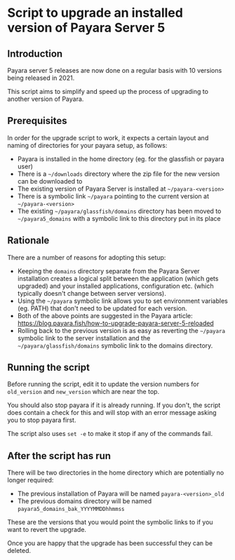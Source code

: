 # Script to upgrade an installed version of Payara Server 5

## Introduction

Payara server 5 releases are now done on a regular basis with 10 versions being released in 2021.

This script aims to simplify and speed up the process of upgrading to another version of Payara.

## Prerequisites

In order for the upgrade script to work, it expects a certain layout and naming of directories for your payara setup, as follows:

 * Payara is installed in the home directory (eg. for the glassfish or payara user)
 * There is a ```~/downloads``` directory where the zip file for the new version can be downloaded to
 * The existing version of Payara Server is installed at ```~/payara-<version>```
 * There is a symbolic link ```~/payara``` pointing to the current version at ```~/payara-<version>```
 * The existing ```~/payara/glassfish/domains``` directory has been moved to ```~/payara5_domains``` with a symbolic link to this directory put in its place

## Rationale

There are a number of reasons for adopting this setup:

 * Keeping the ```domains``` directory separate from the Payara Server installation creates a logical split between the application (which gets upgraded) and your installed applications, configuration etc. (which typically doesn't change between server versions).
 * Using the ```~/payara``` symbolic link allows you to set environment variables (eg. PATH) that don't need to be updated for each version.
 * Both of the above points are suggested in the Payara article: https://blog.payara.fish/how-to-upgrade-payara-server-5-reloaded
 * Rolling back to the previous version is as easy as reverting the ```~/payara``` symbolic link to the server installation and the ```~/payara/glassfish/domains``` symbolic link to the domains directory.

## Running the script

Before running the script, edit it to update the version numbers for ```old_version``` and ```new_version``` which are near the top.

You should also stop payara if it is already running. If you don't, the script does contain a check for this and will stop with an error message asking you to stop payara first.

The script also uses ```set -e``` to make it stop if any of the commands fail.

## After the script has run

There will be two directories in the home directory which are potentially no longer required:

 * The previous installation of Payara will be named ```payara-<version>_old```
 * The previous domains directory will be named ```payara5_domains_bak_YYYYMMDDhhmmss```

These are the versions that you would point the symbolic links to if you want to revert the upgrade.

Once you are happy that the upgrade has been successful they can be deleted.
